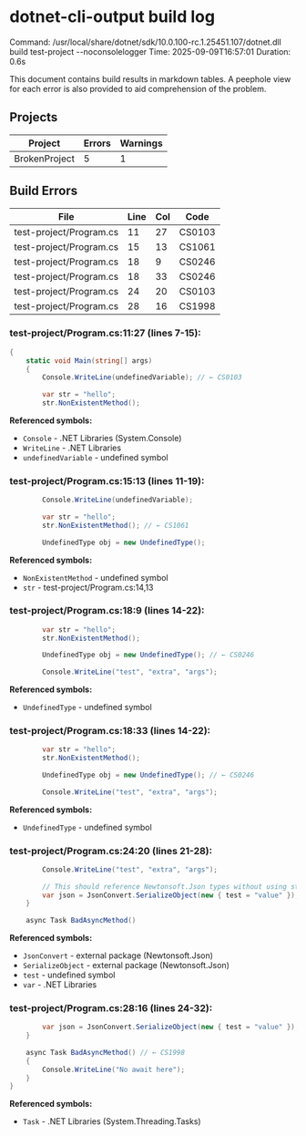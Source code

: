 # dotnet-cli-output build log

Command: /usr/local/share/dotnet/sdk/10.0.100-rc.1.25451.107/dotnet.dll build test-project --noconsolelogger
Time: 2025-09-09T16:57:01
Duration: 0.6s

This document contains build results in markdown tables. A peephole view for each error is also provided to aid comprehension of the problem.

## Projects

| Project | Errors | Warnings |
|---------|--------|----------|
| BrokenProject | 5 | 1 |

## Build Errors

| File | Line | Col | Code |
|------|------|-----|------|
| test-project/Program.cs | 11 | 27 | CS0103 |
| test-project/Program.cs | 15 | 13 | CS1061 |
| test-project/Program.cs | 18 | 9 | CS0246 |
| test-project/Program.cs | 18 | 33 | CS0246 |
| test-project/Program.cs | 24 | 20 | CS0103 |
| test-project/Program.cs | 28 | 16 | CS1998 |

### test-project/Program.cs:11:27 (lines 7-15):

```csharp
{
    static void Main(string[] args)
    {
        Console.WriteLine(undefinedVariable); // ← CS0103
        
        var str = "hello";
        str.NonExistentMethod();
```

**Referenced symbols:**
- `Console` - .NET Libraries (System.Console)
- `WriteLine` - .NET Libraries
- `undefinedVariable` - undefined symbol


### test-project/Program.cs:15:13 (lines 11-19):

```csharp
        Console.WriteLine(undefinedVariable);
        
        var str = "hello";
        str.NonExistentMethod(); // ← CS1061
        
        UndefinedType obj = new UndefinedType();
```

**Referenced symbols:**
- `NonExistentMethod` - undefined symbol
- `str` - test-project/Program.cs:14,13


### test-project/Program.cs:18:9 (lines 14-22):

```csharp
        var str = "hello";
        str.NonExistentMethod();
        
        UndefinedType obj = new UndefinedType(); // ← CS0246
        
        Console.WriteLine("test", "extra", "args");
```

**Referenced symbols:**
- `UndefinedType` - undefined symbol


### test-project/Program.cs:18:33 (lines 14-22):

```csharp
        var str = "hello";
        str.NonExistentMethod();
        
        UndefinedType obj = new UndefinedType(); // ← CS0246
        
        Console.WriteLine("test", "extra", "args");
```

**Referenced symbols:**
- `UndefinedType` - undefined symbol


### test-project/Program.cs:24:20 (lines 21-28):

```csharp
        Console.WriteLine("test", "extra", "args");
        
        // This should reference Newtonsoft.Json types without using statement
        var json = JsonConvert.SerializeObject(new { test = "value" }); // ← CS0103
    }
    
    async Task BadAsyncMethod()
```

**Referenced symbols:**
- `JsonConvert` - external package (Newtonsoft.Json)
- `SerializeObject` - external package (Newtonsoft.Json)
- `test` - undefined symbol
- `var` - .NET Libraries


### test-project/Program.cs:28:16 (lines 24-32):

```csharp
        var json = JsonConvert.SerializeObject(new { test = "value" });
    }
    
    async Task BadAsyncMethod() // ← CS1998
    {
        Console.WriteLine("No await here");
    }
}
```

**Referenced symbols:**
- `Task` - .NET Libraries (System.Threading.Tasks)



